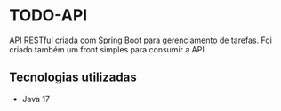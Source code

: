 # TODO-API

API RESTful criada com Spring Boot para gerenciamento de tarefas. Foi criado também um front simples para consumir a API.

## Tecnologias utilizadas

- Java 17
